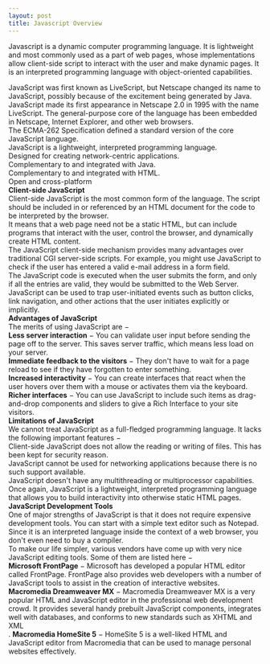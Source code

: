 ```yaml
---
layout: post
title: Javascript Overview
---
```


Javascript is a dynamic computer programming language. It is lightweight and most commonly used as a part of web pages, whose implementations allow client-side script to interact with the user and make dynamic pages. It is an interpreted programming language with object-oriented capabilities.<br />

JavaScript was first known as LiveScript, but Netscape changed its name to JavaScript, possibly because of the excitement being generated by Java. JavaScript made its first appearance in Netscape 2.0 in 1995 with the name LiveScript. The general-purpose core of the language has been embedded in Netscape, Internet Explorer, and other web browsers.<br />
The ECMA-262 Specification defined a standard version of the core JavaScript language.<br />
JavaScript is a lightweight, interpreted programming language.<br />
Designed for creating network-centric applications.<br />
Complementary to and integrated with Java.<br />
Complementary to and integrated with HTML.<br />
Open and cross-platform<br />
**Client-side JavaScript**<br />
Client-side JavaScript is the most common form of the language. The script should be included in or referenced by an HTML document for the code to be interpreted by the browser.<br />
It means that a web page need not be a static HTML, but can include programs that interact with the user, control the browser, and dynamically create HTML content.<br />
The JavaScript client-side mechanism provides many advantages over traditional CGI server-side scripts. For example, you might use JavaScript to check if the user has entered a valid e-mail address in a form field.<br />
The JavaScript code is executed when the user submits the form, and only if all the entries are valid, they would be submitted to the Web Server.<br />
JavaScript can be used to trap user-initiated events such as button clicks, link navigation, and other actions that the user initiates explicitly or implicitly.<br />
**Advantages of JavaScript**<br />
The merits of using JavaScript are −<br />
**Less server interaction** − You can validate user input before sending the page off to the server. This saves server traffic, which means less load on your server.<br />
**Immediate feedback to the visitors** − They don't have to wait for a page reload to see if they have forgotten to enter something.<br />
**Increased interactivity** − You can create interfaces that react when the user hovers over them with a mouse or activates them via the keyboard.<br />
**Richer interfaces** − You can use JavaScript to include such items as drag-and-drop components and sliders to give a Rich Interface to your site visitors.<br />
**Limitations of JavaScript**<br />
We cannot treat JavaScript as a full-fledged programming language. It lacks the following important features −<br />
Client-side JavaScript does not allow the reading or writing of files. This has been kept for security reason.<br />
JavaScript cannot be used for networking applications because there is no such support available.<br />
JavaScript doesn't have any multithreading or multiprocessor capabilities.<br />
Once again, JavaScript is a lightweight, interpreted programming language that allows you to build interactivity into otherwise static HTML pages.<br />
**JavaScript Development Tools**<br />
One of major strengths of JavaScript is that it does not require expensive development tools. You can start with a simple text editor such as Notepad. Since it is an interpreted language inside the context of a web browser, you don't even need to buy a compiler.<br />
To make our life simpler, various vendors have come up with very nice JavaScript editing tools. Some of them are listed here −<br />
**Microsoft FrontPage** − Microsoft has developed a popular HTML editor called FrontPage. FrontPage also provides web developers with a number of JavaScript tools to assist in the creation of interactive websites.<br />
**Macromedia Dreamweaver MX** − Macromedia Dreamweaver MX is a very popular HTML and JavaScript editor in the professional web development crowd. It provides several handy prebuilt JavaScript components, integrates well with databases, and conforms to new standards such as XHTML and XML<br />.
**Macromedia HomeSite 5** − HomeSite 5 is a well-liked HTML and JavaScript editor from Macromedia that can be used to manage personal websites effectively.<br />
